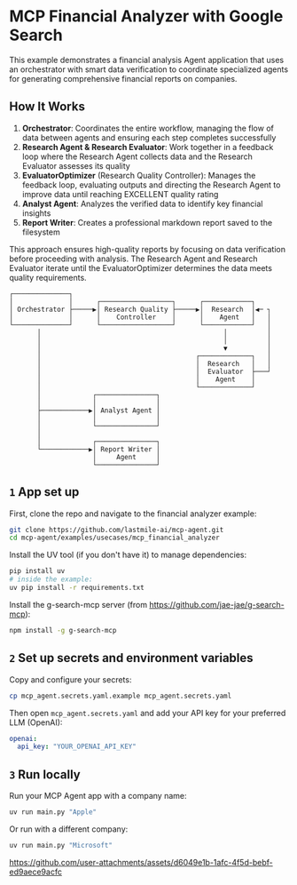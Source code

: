 # MCP Financial Analyzer with Google Search

This example demonstrates a financial analysis Agent application that uses an orchestrator with smart data verification to coordinate specialized agents for generating comprehensive financial reports on companies.

## How It Works

1. **Orchestrator**: Coordinates the entire workflow, managing the flow of data between agents and ensuring each step completes successfully
2. **Research Agent & Research Evaluator**: Work together in a feedback loop where the Research Agent collects data and the Research Evaluator assesses its quality
3. **EvaluatorOptimizer** (Research Quality Controller): Manages the feedback loop, evaluating outputs and directing the Research Agent to improve data until reaching EXCELLENT quality rating
4. **Analyst Agent**: Analyzes the verified data to identify key financial insights
5. **Report Writer**: Creates a professional markdown report saved to the filesystem

This approach ensures high-quality reports by focusing on data verification before proceeding with analysis. The Research Agent and Research Evaluator iterate until the EvaluatorOptimizer determines the data meets quality requirements.

```plaintext
┌──────────────┐
│              │      ┌──────────────────┐      ┌────────────┐
│ Orchestrator ├─────▶│ Research Quality ├─────▶│  Research  │◀─ ┐
│              │      │    Controller    │      │    Agent   │   │
└──────────────┘      └──────────────────┘      └────────────┘   │
       │                                              │          │
       │                                              │          │
       │                                              ▼          │
       │                                       ┌─────────────┐   │
       │                                       │  Research   │   │
       │                                       │  Evaluator  ├───┘
       │                                       │    Agent    │
       │                                       └─────────────┘
       │             ┌───────────────┐
       │             │               │
       ├────────────▶│ Analyst Agent │
       │             │               │
       │             └───────────────┘
       │
       │             ┌───────────────┐
       └────────────▶│ Report Writer │
                     │     Agent     │
                     └───────────────┘
```

## `1` App set up

First, clone the repo and navigate to the financial analyzer example:

```bash
git clone https://github.com/lastmile-ai/mcp-agent.git
cd mcp-agent/examples/usecases/mcp_financial_analyzer
```

Install the UV tool (if you don't have it) to manage dependencies:

```bash
pip install uv
# inside the example:
uv pip install -r requirements.txt
```

Install the g-search-mcp server (from https://github.com/jae-jae/g-search-mcp):

```bash
npm install -g g-search-mcp
```

## `2` Set up secrets and environment variables

Copy and configure your secrets:

```bash
cp mcp_agent.secrets.yaml.example mcp_agent.secrets.yaml
```

Then open `mcp_agent.secrets.yaml` and add your API key for your preferred LLM (OpenAI):

```yaml
openai:
  api_key: "YOUR_OPENAI_API_KEY"
```

## `3` Run locally

Run your MCP Agent app with a company name:

```bash
uv run main.py "Apple"
```

Or run with a different company:

```bash
uv run main.py "Microsoft"
```

https://github.com/user-attachments/assets/d6049e1b-1afc-4f5d-bebf-ed9aece9acfc
